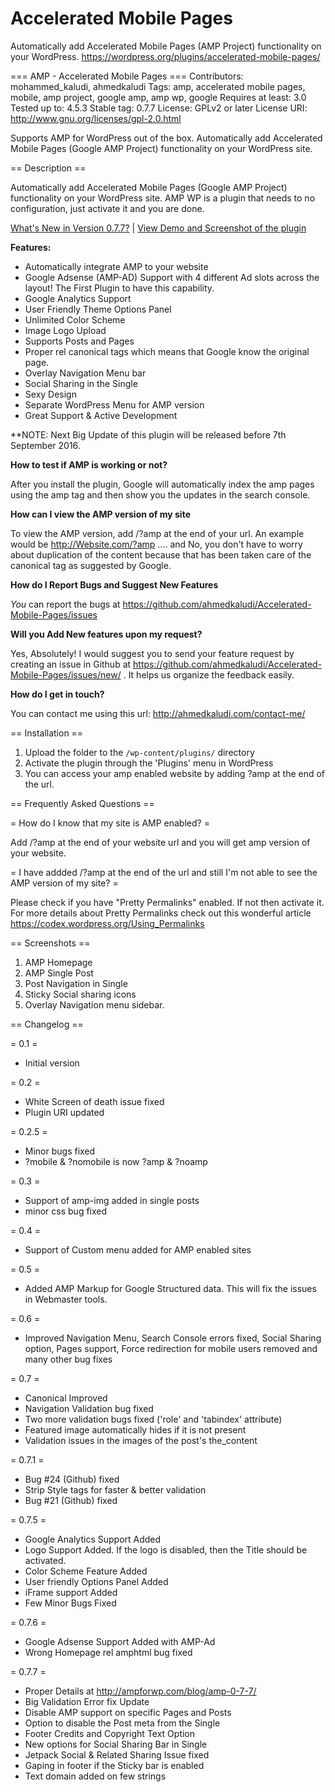 # Accelerated Mobile Pages
Automatically add Accelerated Mobile Pages (AMP Project) functionality on your WordPress.
https://wordpress.org/plugins/accelerated-mobile-pages/

=== AMP - Accelerated Mobile Pages ===
Contributors: mohammed_kaludi, ahmedkaludi
Tags: amp, accelerated mobile pages, mobile, amp project, google amp, amp wp, google
Requires at least: 3.0
Tested up to: 4.5.3
Stable tag: 0.7.7
License: GPLv2 or later
License URI: http://www.gnu.org/licenses/gpl-2.0.html

Supports AMP for WordPress out of the box. Automatically add Accelerated Mobile Pages (Google AMP Project) functionality on your WordPress site.

== Description ==

Automatically add Accelerated Mobile Pages (Google AMP Project) functionality on your WordPress site. AMP WP is a plugin that needs to no configuration, just activate it and you are done.

[What's New in Version 0.7.7?](http://ampforwp.com/blog/amp-0-7-7/) | [View Demo and Screenshot of the plugin](http://ahmedkaludi.com/accelerated-mobile-pages/)

**Features:**

* Automatically integrate AMP to your website
* Google Adsense (AMP-AD) Support with 4 different Ad slots across the layout! The First Plugin to have this capability.
* Google Analytics Support
* User Friendly Theme Options Panel
* Unlimited Color Scheme
* Image Logo Upload
* Supports Posts and Pages
* Proper rel canonical tags which means that Google know the original page.
* Overlay Navigation Menu bar
* Social Sharing in the Single
* Sexy Design
* Separate WordPress Menu for AMP version
* Great Support & Active Development


**NOTE: Next Big Update of this plugin will be released before 7th September 2016.


**How to test if AMP is working or not?** 

After you install the plugin, Google will automatically index the amp pages using the amp tag and then show you the updates in the search console.


**How can I view the AMP version of my site**

To view the AMP version, add /?amp at the end of your url. An example would be http://Website.com/?amp .... and No, you don't have to worry about duplication of the content because that has been taken care of the canonical tag as suggested by Google.


**How do I Report Bugs and Suggest New Features**

<i>You</i> can report the bugs at https://github.com/ahmedkaludi/Accelerated-Mobile-Pages/issues


**Will you Add New features upon my request?**

Yes, Absolutely! I would suggest you to send your feature request by creating an issue in Github at https://github.com/ahmedkaludi/Accelerated-Mobile-Pages/issues/new/ . It helps us organize the feedback easily.


**How do I get in touch?**

You can contact me using this url: http://ahmedkaludi.com/contact-me/


== Installation ==

1. Upload the folder to the `/wp-content/plugins/` directory
2. Activate the plugin through the 'Plugins' menu in WordPress
3. You can access your amp enabled website by adding ?amp at the end of the url.


== Frequently Asked Questions ==

= How do I know that my site is AMP enabled? =

Add /?amp at the end of your website url and you will get amp version of your website.

= I have addded /?amp at the end of the url and still I'm not able to see the AMP version of my site? =

Please check if you have "Pretty Permalinks" enabled. If not then activate it. For more details about Pretty Permalinks check out this wonderful article https://codex.wordpress.org/Using_Permalinks 


== Screenshots ==
1. AMP Homepage 
2. AMP Single Post
3. Post Navigation in Single
4. Sticky Social sharing icons
5. Overlay Navigation menu sidebar. 


== Changelog ==

= 0.1 =
* Initial version

= 0.2 =
* White Screen of death issue fixed
* Plugin URI updated

= 0.2.5 =
* Minor bugs fixed
* ?mobile & ?nomobile is now ?amp & ?noamp

= 0.3 =
* Support of amp-img added in single posts 
* minor css bug fixed

= 0.4 =
* Support of Custom menu added for AMP enabled sites

= 0.5 =
* Added AMP Markup for Google Structured data. This will fix the issues in Webmaster tools.

= 0.6 =
* Improved Navigation Menu, Search Console errors fixed, Social Sharing option, Pages support, Force redirection for mobile users removed and many other bug fixes

= 0.7 =
* Canonical Improved
* Navigation Validation bug fixed
* Two more validation bugs fixed ('role' and 'tabindex' attribute)
* Featured image automatically hides if it is not present
* Validation issues in the images of the post's the_content

= 0.7.1 =
* Bug #24 (Github) fixed
* Strip Style tags for faster & better validation
* Bug #21 (Github) fixed

= 0.7.5 =
* Google Analytics Support Added
* Logo Support Added. If the logo is disabled, then the Title should be activated.
* Color Scheme Feature Added
* User friendly Options Panel Added
* iFrame support Added
* Few Minor Bugs Fixed

= 0.7.6 =
* Google Adsense Support Added with AMP-Ad 
* Wrong Homepage rel amphtml bug fixed

= 0.7.7 =
* Proper Details at http://ampforwp.com/blog/amp-0-7-7/
* Big Validation Error fix Update 
* Disable AMP support on specific Pages and Posts
* Option to disable the Post meta from the Single
* Footer Credits and Copyright Text Option
* New options for Social Sharing Bar in Single
* Jetpack Social & Related Sharing Issue fixed
* Gaping in footer if the Sticky bar is enabled
* Text domain added on few strings